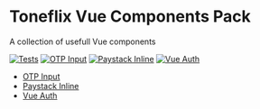 # Toneflix Vue Components Pack

A collection of usefull Vue components

[![Tests](https://github.com/toneflix/vue-component-pack/actions/workflows/ci.yml/badge.svg)](https://github.com/toneflix/vue-component-pack/actions/workflows/ci.yml)
[![OTP Input](https://img.shields.io/npm/v/@toneflix/otp-input.svg?style=flat-square&label=OTP+Input)](https://www.npmjs.com/package/@toneflix/otp-input)
[![Paystack Inline](https://img.shields.io/npm/v/@toneflix/paystack-inline.svg?style=flat-square&label=Paystack+Inline)](https://www.npmjs.com/package/@toneflix/paystack-inline)
[![Vue Auth](https://img.shields.io/npm/v/@toneflix/vue-auth.svg?style=flat-square&label=Vue+Auth)](https://www.npmjs.com/package/@toneflix/vue-auth)

- [OTP Input](https://github.com/toneflix/vue-component-pack/tree/main/packages/otp-input)
- [Paystack Inline](https://github.com/toneflix/vue-component-pack/tree/main/packages/paystack-inline)
- [Vue Auth](https://github.com/toneflix/vue-component-pack/tree/main/packages/vue-auth)
